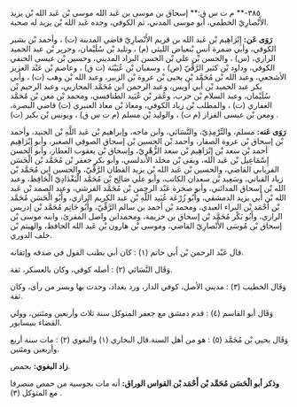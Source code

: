 ٣٨٥-** م ت س ق:** إسحاق بن موسى بن عَبد الله موسى بْن عَبد الله بْن يزيد الأَنْصارِيّ الخطمي، أبو موسى المدني، ثم الكوفي، وجده عَبد الله بْن يزيد له صحبة.

**رَوَى عَن:** إِبْرَاهِيم بْن عَبد الله بن قريم الأَنْصارِيّ قاضي المدينة (ت) ، وأحمد بْن بشير الكوفي، وأبي ضمرة أنس بْنعياض الليثي (م) ، وتليد بْن سُلَيْمان، وجرير بْن عبد الحميد الرازي، (س) ، والحسن بْن علي بْن الحسن البراد المديني، وحسين بْن عيسى الحنفي الكوفي، وداود بْن كثير الرَّقِّيّ (ص) ، وسفيان بْن عُيَيْنَة (ت ق) ، وعاصم بْن عَبْد العزيز الأشجعي، وعبد الله بْن مُحَمَّد بْن يحيى بْن عروة بْن الزبير، وعبد الله بْن وهب (ت) ، وأبي بكر عبد الحميد بْن أَبي أويس، وعبد الرحمن ابن مُحَمَّد المحاربي، وعبد الرحيم بْن سُلَيْمان، وعبد السلام بْن حرب، وعُمَر بْن عُبَيد الطنافسي، ومحمد بْن معن بْن مُحَمَّد الغفاري (ت) ، والمطلب بْن زياد الكوفي، ومعاذ بْن معاذ العنبري (ت) قاضي البصرة، ومعن بْن عيسى القزاز (م ت) ، والوليد بْن مسلم (م ت س ق) ، ويونس بْن بكير (ت) .

**رَوَى عَنه:** مسلم، والتِّرْمِذِيّ، والنَّسَائي، وابن ماجه، وإبراهيم بْن عَبد اللَّهِ بْن الجنيد، وأحمد بْن إسحاق بْن عروة الصفار، وأحمد بْن الحسين بْن إسحاق الصوفي الصغير، وأبو إِبْرَاهِيم أحمد بْن سعد بْن إِبْرَاهِيم بْن سعد الزُّهْرِيّ، وإسحاق بْن يعقوب العطار، وأبو الحسن إِسْمَاعِيل بْن عَبد الله، وبقى بْن مخلد الأندلسي، وأبو بكر جعفر بْن مُحَمَّد بْن الْحَسَن الفريابي القاضي، والحسين بْن عَبد الله بْن يزيد القطان الرَّقِّيّ، والحسين ابن مُحَمَّد بْن زياد القباني، وسَعِيد بْن سعدان الكاتب، وأبو علي صَالِح بْن مُحَمَّد الْبَغْدَادِيّ الْحَافِظ، وعبد الله بْن إسحاق المدائني، وأبو صخرة عَبْد الرحمن بْن مُحَمَّد القرشي، وعبد الصمد بْن عَبد الله بْن أَبي يزيد الدمشقي، وأَبُو زُرْعَة عُبَيد اللَّهِ بْن عبد الكريم الرازي، وأَبُو الْحَسَن مُحَمَّد بْن أَحْمَد بْن البراء العبدي، ومحمد بْن أحمد بن سالم الرَّقِّيّ، وأَبُو حَاتِم مُحَمَّد بْن إدريس الرازي، وأَبُو بَكْر مُحَمَّد بْن إسحاق بن خزيمة، ومحمدابن واصل المقرئ، وابنه موسى بْن إسحاق بْن مُوسَى الأَنْصارِيّ القاضي، وموسى بْن هارون بْن عَبد الله الحافظ، والهيثم بْن خلف الدوري.

قال عَبْد الرحمن بْن أَبي حاتم (١) : كان أبي يطنب القول في صدقه وإتقانه.

وَقَال النَّسَائي (٢) : أصله كوفي، وكان بالعسكر، ثقة.

وَقَال الخطيب (٣) : مديني الأصل، كوفي الدار، ورد بغداد، وحدث بها وبسر من رأى، وكان ثقة.

وَقَال أبو القاسم (٤) : قدم دمشق مع جعفر المتوكل سنة ثلاث وأربعين ومئتين، وولي القضاء بنيسابور.

وَقَال يحيى بْن مُحَمَّد (٥) : هو من أهل السنة.قال البخاري (١) والبغوي (٢) : مات سنة أربع وأربعين ومئتين.

**زاد البغوي:** بحمص.

**وذكر أبو الْحَسَن مُحَمَّد بْن أَحْمَد بْن القواس الوراق:** أنه مات بجوسية من حمص منصرفا مع المتوكل (٣) .